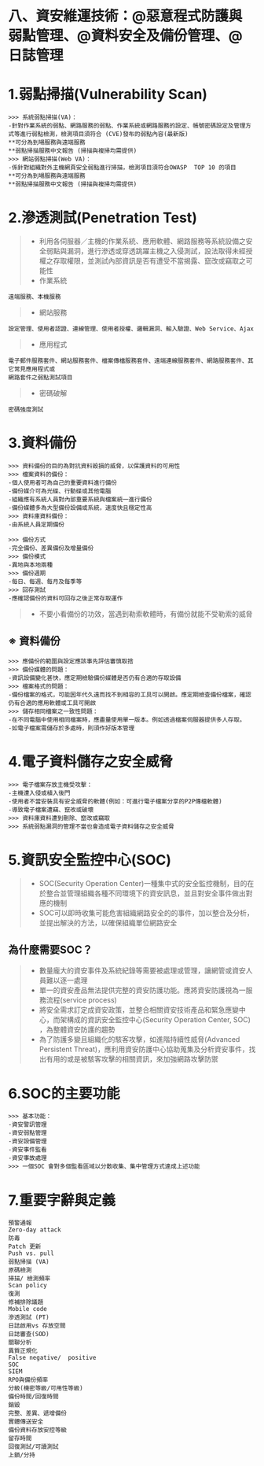 # 八、資安維運技術：@惡意程式防護與弱點管理、@資料安全及備份管理、@日誌管理

# 1.弱點掃描(Vulnerability Scan)
```
>>> 系統弱點掃描(VA)：
-針對作業系統的弱點、網路服務的弱點、作業系統或網路服務的設定、帳號密碼設定及管理方式等進行弱點檢測，檢測項目須符合 (CVE)發布的弱點內容(最新版) 
**可分為到場服務與遠端服務
**弱點掃描服務中文報告 (掃描與複掃均需提供)
>>> 網站弱點掃描(Web VA)：
-係針對組織對外主機網頁安全弱點進行掃描，檢測項目須符合OWASP  TOP 10 的項目
**可分為到場服務與遠端服務
**弱點掃描服務中文報告 (掃描與複掃均需提供)
```
# 2.滲透測試(Penetration Test)
>* 利用各伺服器／主機的作業系統、應用軟體、網路服務等系統設備之安全弱點與漏洞，進行滲透或穿透跳躍主機之入侵測試，設法取得未經授權之存取權限，並測試內部資訊是否有遭受不當揭露、竄改或竊取之可能性
>* 作業系統
```
遠端服務、本機服務
```
>* 網站服務
```
設定管理、使用者認證、連線管理、使用者授權、邏輯漏洞、輸入驗證、Web Service、Ajax
```
>* 應用程式
```
電子郵件服務套件、網站服務套件、檔案傳檔服務套件、遠端連線服務套件、網路服務套件、其它常見應用程式或
網路套件之弱點測試項目
```
>* 密碼破解
```
密碼強度測試
```
# 3.資料備份
```
>>> 資料備份的目的為對抗資料毀損的威脅，以保護資料的可用性
>>> 檔案資料的備份：
-個人使用者可為自己的重要資料進行備份
-備份媒介可為光碟、行動碟或其他電腦
-組織應有系統人員對內部重要系統與檔案統一進行備份
-備份媒體多為大型備份設備或系統，速度快且穩定性高
>>> 資料庫資料備份：
-由系統人員定期備份
```
```
>>> 備份方式
-完全備份、差異備份及增量備份
>>> 備份模式
-異地與本地兩種
>>> 備份週期
-每日、每週、每月及每季等
>>> 回存測試
-應確認備份的資料可回存之後正常存取運作 
```
>* 不要小看備份的功效，當遇到勒索軟體時，有備份就能不受勒索的威脅
## ※ 資料備份
```
>>> 應備份的範圍與設定應該事先評估審慎取捨
>>> 備份媒體的問題：
-資訊設備變化甚快，應定期檢驗備份媒體是否仍有合適的存取設備
>>> 檔案格式的問題：
-備份檔案的格式，可能因年代久遠而找不到相容的工具可以開啟。應定期檢查備份檔案，確認仍有合適的應用軟體或工具可開啟
>>> 儲存相同檔案之一致性問題：
-在不同電腦中使用相同檔案時，應盡量使用單一版本。例如透過檔案伺服器提供多人存取。
-如電子檔案需儲存於多處時，則須作好版本管理
```
# 4.電子資料儲存之安全威脅
```
>>> 電子檔案存放主機受攻擊：
-主機遭入侵或植入後門
-使用者不當安裝具有安全威脅的軟體(例如：可進行電子檔案分享的P2P傳檔軟體)
-導致電子檔案遭竊、竄改或破壞
>>> 資料庫資料遭到刪除、竄改或竊取
>>> 系統弱點漏洞的管理不當也會造成電子資料儲存之安全威脅
```
# 5.資訊安全監控中心(SOC)
>* SOC(Security Operation Center)一種集中式的安全監控機制，目的在於整合並管理組織各種不同環境下的資安訊息，並且對安全事件做出對應的機制
>* SOC可以即時收集可能危害組織網路安全的的事件，加以整合及分析，並提出解決的方法，以確保組織單位網路安全
## 為什麼需要SOC？
>* 數量龐大的資安事件及系統紀錄等需要被處理或管理，讓網管或資安人員難以逐一處理
>* 單一的資安產品無法提供完整的資安防護功能。應將資安防護視為一服務流程(service process)
>* 將安全需求訂定成資安政策，並整合相關資安技術產品和緊急應變中心，而架構成的資訊安全監控中心(Security Operation Center, SOC) ，為整體資安防護的趨勢
>* 為了防護多變且組織化的駭客攻擊，如進階持續性威脅(Advanced Persistent Threat)，應利用資安防護中心協助蒐集及分析資安事件，找出有用的或是被駭客攻擊的相關資訊，來加強網路攻擊防禦
# 6.SOC的主要功能
```
>>> 基本功能：
-資安警訊管理
-資安弱點管理
-資安設備管理
-資安事件監看
-資安事故處理
>>> 一個SOC 會對多個監看區域以分散收集、集中管理方式達成上述功能
```
# 7.重要字辭與定義
```
預警通報
Zero-day attack
防毒
Patch 更新
Push vs. pull
弱點掃描 (VA)
原碼檢測
掃描/ 檢測頻率
Scan policy
復測
修補排除議題
Mobile code
滲透測試 (PT)
日誌啟用vs 存放空間
日誌審查(SOD)
關聯分析
異質正規化
False negative/  positive
SOC
SIEM
RPO與備份頻率
分級(機密等級/可用性等級)
備份時間/回復時間
銷毀
完整、差異、遞增備份
實體傳送安全
備份資料存放安控等級
留存時間
回復測試/可讀測試
上鎖/分持
```
